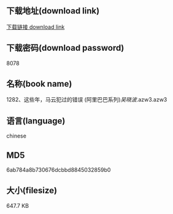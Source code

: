 ## 下载地址(download link)
[下载链接 download link](https://voluble-croquembouche-d321dc.netlify.app/?s=1282%E3%80%81%E8%BF%99%E4%BA%9B%E5%B9%B4%EF%BC%8C%E9%A9%AC%E4%BA%91%E7%8A%AF%E8%BF%87%E7%9A%84%E9%94%99%E8%AF%AF+%28%E9%98%BF%E9%87%8C%E5%B7%B4%E5%B7%B4%E7%B3%BB%E5%88%97%29_%E5%90%B4%E6%99%93%E6%B3%A2_.azw3)

## 下载密码(download password)
8078

## 名称(book name)
1282、这些年，马云犯过的错误 (阿里巴巴系列)_吴晓波_.azw3.azw3

## 语言(language)
chinese

## MD5
6ab784a8b730676dcbbd8845032859b0

## 大小(filesize)
647.7 KB
